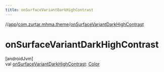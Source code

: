 ```yaml
---
title: onSurfaceVariantDarkHighContrast
---
```

//[app](../../index.html)/[com.zurtar.mhma.theme](index.html)/[onSurfaceVariantDarkHighContrast](on-surface-variant-dark-high-contrast.html)



# onSurfaceVariantDarkHighContrast



[androidJvm]\
val [onSurfaceVariantDarkHighContrast](on-surface-variant-dark-high-contrast.html): [Color](https://developer.android.com/reference/kotlin/androidx/compose/ui/graphics/Color.html)



